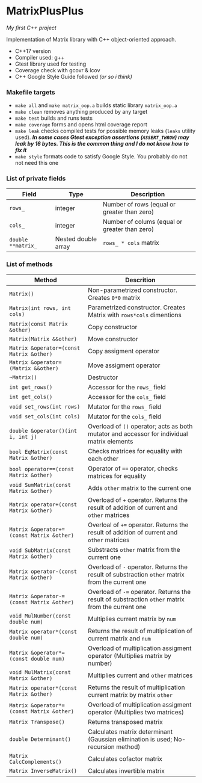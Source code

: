 # MatrixPlusPlus
_My first C++ project_

Implementation of Matrix library with C++ object-oriented approach.
- C++17 version
- Compiler used: g++
- Gtest library used for testing
- Coverage check with gcovr & lcov
- C++ Google Style Guide followed *(or so i think)*

### Makefile targets
- `make all` and `make matrix_oop.a` builds static library `matrix_oop.a`
- `make clean` removes anything produced by any target
- `make test` builds and runs tests
- `make coverage` forms and opens html coverage report
- `make leak` checks compiled tests for possible memory leaks (`leaks` utility used). _**In some cases Gtest exception assertions (`ASSERT_THROW`) may leak by 16 bytes. This is the common thing and I do not know how to fix it**_ 
- `make style` formats code to satisfy Google Style. You probably do not not need this one

### List of private fields
| Field | Type | Description |
|-|-|-|
| `rows_` | integer | Number of rows (equal or greater than zero) |
| `cols_` | integer | Number of colums (equal or greater than zero) |
| `double **matrix_` | Nested double array | `rows_ * cols` matrix |

### List of methods
| Method | Descrition |
|--------|------------|
| `Matrix()` | Non-parametrized constructor. Creates `0*0` matrix|
| `Matrix(int rows, int cols)` | Parametrized constructor. Creates Matrix with `rows*cols` dimentions |
| `Matrix(const Matrix &other)` | Copy constructor |
| `Matrix(Matrix &&other)` | Move constructor |
| `Matrix &operator=(const Matrix &other)` | Copy assigment operator |
| `Matrix &operator=(Matrix &&other)` | Move assigment operator |
| `~Matrix()` | Destructor |
| `int get_rows()` | Accessor for the `rows_` field |
| `int get_cols()` | Accessor for the `cols_` field |
| `void set_rows(int rows)` | Mutator for the `rows_` field |
| `void set_cols(int cols)` | Mutator for the `cols_` field |
| `double &operator()(int i, int j)` | Overload of `()` operator; acts as both mutator and accessor for individual matrix elements |
| `bool EqMatrix(const Matrix &other)` | Checks matrices for equality with each other |
| `bool operator==(const Matrix &other)` | Operator of `==` operator, checks matrices for equality |
| `void SumMatrix(const Matrix &other)` | Adds `other` matrix to the current one |
| `Matrix operator+(const Matrix &other)` | Overload of `+` operator. Returns the result of addition of current and `other` matrices |
| `Matrix &operator+=(const Matrix &other)` | Overloal of `+=` operator. Returns the result of addition of current and `other` matrices |
| `void SubMatrix(const Matrix &other)` | Substracts `other` matrix from the current one |
| `Matrix operator-(const Matrix &other)` | Overload of `-` operator. Returns the result of substraction `other` matrix from the current one |
| `Matrix &operator-=(const Matrix &other)` | Overload of `-=` operator. Returns the result of substraction `other` matrix from the current one |
| `void MulNumber(const double num)` | Multiplies current matrix by `num` |
| `Matrix operator*(const double num)` | Returns the result of multiplication of current matrix and `num` |
| `Matrix &operator*=(const double num)` | Overload of multiplication assigment operator (Multiplies matrix by number) |
| `void MulMatrix(const Matrix &other)` | Multiplies current and `other` matrices |
| `Matrix operator*(const Matrix &other)` | Returns the result of multiplication current matrix by matrix `other` |
| `Matrix &operator*=(const Matrix &other)` | Overload of multiplication assigment operator (Multiplies two matrices) |
| `Matrix Transpose()` | Returns transposed matrix | 
| `double Determinant()` | Calculates matrix determinant (Gaussian elimination is used; No-recursion method) |
| `Matrix CalcComplements()` | Calculates cofactor matrix |
| `Matrix InverseMatrix()` | Calculates invertible matrix |
